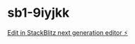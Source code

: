 # sb1-9iyjkk

[Edit in StackBlitz next generation editor ⚡️](https://stackblitz.com/~/github.com/MaKamChiu/sb1-9iyjkk)